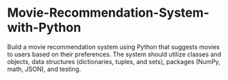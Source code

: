 # Movie-Recommendation-System-with-Python
Build a movie recommendation system using Python that suggests movies to users based on their preferences. The system should utilize classes and objects, data structures (dictionaries, tuples, and sets), packages (NumPy, math, JSON), and testing.
